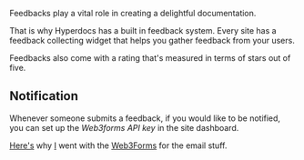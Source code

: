 Feedbacks play a vital role in creating a delightful documentation.

That is why Hyperdocs has a built in feedback system. Every site has a feedback collecting widget that helps you gather feedback from your users.

Feedbacks also come with a rating that's measured in terms of stars out of five.

## Notification

Whenever someone submits a feedback, if you would like to be notified, you can set up the _Web3forms API key_ in the site dashboard.

[Here's](/hyperdocs/docs/why-web3forms) why [I](https://twitter.com/lalitcodes) went with the [Web3Forms](https://web3forms.com) for the email stuff.
